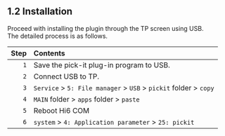 ﻿## 1.2 Installation

Proceed with installing the plugin through the TP screen using USB.  
The detailed process is as follows.

|Step|Contents|
|---: |:---|
| `1` | Save the pick-it plug-in program to USB. |
| `2` | Connect USB to TP. |
| `3` | `Service` > `5: File manager` > `USB` > `pickit` folder > `copy` |
| `4` | `MAIN` folder > `apps` folder > `paste` |
| `5` | Reboot Hi6 COM |
| `6` | `system` > `4: Application parameter` > `25: pickit` |
